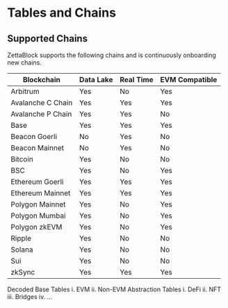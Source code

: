# Tables and Chains

## Supported Chains

ZettaBlock supports the following chains and is continuously onboarding new chains.

| Blockchain            | Data Lake | Real Time | EVM Compatible |
|-----------------------|-----------|-----------|----------------|
| Arbitrum              | Yes       | No        | Yes            |
| Avalanche C Chain     | Yes       | Yes       | Yes            |
| Avalanche P Chain     | Yes       | Yes       | No             |
| Base                  | Yes       | Yes       | Yes            |
| Beacon Goerli         | No        | Yes       | No             |
| Beacon Mainnet        | No        | Yes       | No             |
| Bitcoin               | Yes       | No        | No             |
| BSC                   | Yes       | No        | Yes            |
| Ethereum Goerli       | Yes       | Yes       | Yes            |
| Ethereum Mainnet      | Yes       | Yes       | Yes            |
| Polygon Mainnet       | Yes       | No        | Yes            |
| Polygon Mumbai        | Yes       | No        | Yes            |
| Polygon zkEVM         | Yes       | No        | Yes            |
| Ripple                | Yes       | No        | No             |
| Solana                | Yes       | No        | No             |
| Sui                   | Yes       | No        | No             |
| zkSync                | Yes       | Yes       | Yes            |




Decoded Base Tables
i. EVM
ii. Non-EVM
Abstraction Tables
i. DeFi
ii. NFT
iii. Bridges
iv. ...
